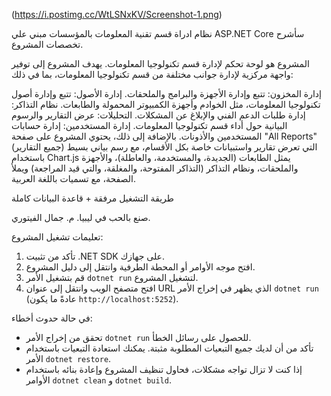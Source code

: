 (https://i.postimg.cc/WtLSNxKV/Screenshot-1.png)

نظام ادراة قسم تقنية المعلومات بالمؤسسات مبني علي ASP.NET Core سأشرح تخصصات المشروع.

المشروع هو لوحة تحكم لإدارة قسم تكنولوجيا المعلومات. يهدف المشروع إلى توفير واجهة مركزية لإدارة جوانب مختلفة من قسم تكنولوجيا المعلومات، بما في ذلك:

إدارة المخزون: تتبع وإدارة الأجهزة والبرامج والملحقات.
إدارة الأصول: تتبع وإدارة أصول تكنولوجيا المعلومات، مثل الخوادم وأجهزة الكمبيوتر المحمولة والطابعات.
نظام التذاكر: إدارة طلبات الدعم الفني والإبلاغ عن المشكلات.
التحليلات: عرض التقارير والرسوم البيانية حول أداء قسم تكنولوجيا المعلومات.
إدارة المستخدمين: إدارة حسابات المستخدمين والأذونات.
بالإضافة إلى ذلك، يحتوي المشروع على صفحة "All Reports" (جميع التقارير) التي تعرض تقارير واستبيانات خاصة بكل الأقسام، مع رسم بياني بسيط باستخدام Chart.js يمثل الطابعات (الجديدة، والمستخدمة، والعاطلة)، والأجهزة والملحقات، ونظام التذاكر (التذاكر المفتوحة، والمغلقة، والتي قيد المراجعة) ويملأ الصفحة، مع تسميات باللغة العربية.

طريقة التشغيل مرفقة + قاعدة البيانات كاملة

صنع بالحب في ليبيا. م. جمال الفيتوري.


تعليمات تشغيل المشروع:

1.  تأكد من تثبيت .NET SDK على جهازك.
2.  افتح موجه الأوامر أو المحطة الطرفية وانتقل إلى دليل المشروع.
3.  قم بتشغيل الأمر `dotnet run` لتشغيل المشروع.
4.  افتح متصفح الويب وانتقل إلى عنوان URL الذي يظهر في إخراج الأمر `dotnet run` (عادةً ما يكون `http://localhost:5252`).

في حالة حدوث أخطاء:

*   تحقق من إخراج الأمر `dotnet run` للحصول على رسائل الخطأ.
*   تأكد من أن لديك جميع التبعيات المطلوبة مثبتة. يمكنك استعادة التبعيات باستخدام الأمر `dotnet restore`.
*   إذا كنت لا تزال تواجه مشكلات، فحاول تنظيف المشروع وإعادة بنائه باستخدام الأوامر `dotnet clean` و `dotnet build`.
